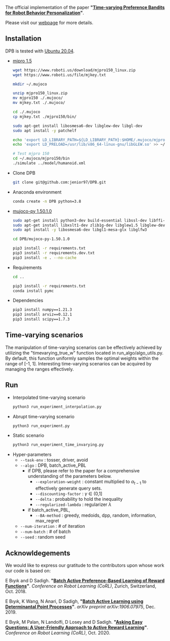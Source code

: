 The official implementation of the paper **"[Time-varying Preference Bandits for Robot Behavior Personalization]()"**.

Please visit our [webpage](https://jenior97.github.io/timevaryng_pbl/) for more details.





## Installation
DPB is tested with [Ubuntu 20.04](https://releases.ubuntu.com/focal/). 
- [mjpro 1.5](https://www.roboti.us/download.html)
	```bash
	wget https://www.roboti.us/download/mjpro150_linux.zip
	wget https://www.roboti.us/file/mjkey.txt

	mkdir ~/.mujoco

	unzip mjpro150_linux.zip
	mv mjpro150 ./.mujoco/
	mv mjkey.txt ./.mujoco/

	cd ./.mujoco
	cp mjkey.txt ./mjpro150/bin/

	sudo apt-get install libosmesa6-dev libglew-dev libgl-dev
	sudo apt install -y patchelf

	echo 'export LD_LIBRARY_PATH=${LD_LIBRARY_PATH}:$HOME/.mujoco/mjpro150/bin' >> ~/.bashrc
	echo 'export LD_PRELOAD=/usr/lib/x86_64-linux-gnu/libGLEW.so' >> ~/.bashrc

	# Test mjpro 150
	cd ~/.mujoco/mjpro150/bin
	./simulate ../model/humanoid.xml
	```
- Clone DPB
	```bash
	git clone git@github.com:jenior97/DPB.git
	```
- Anaconda environment
	```bash
	conda create -n DPB python=3.8
	```
- [mujoco-py 1.50.1.0](https://github.com/openai/mujoco-py/releases) 
	``` bash
	sudo apt-get install python3-dev build-essential libssl-dev libffi-dev libxml2-dev
	sudo apt-get install libxslt1-dev zlib1g-dev libglew1.5 libglew-dev python3-pip
	sudo apt install -y libosmesa6-dev libgl1-mesa-glx libglfw3
	
	cd DPB/mujoco-py-1.50.1.0

	pip3 install -r requirements.txt
	pip3 install -r requirements.dev.txt
	pip3 install -e . --no-cache

	```
- Requirements
	```bash
	cd ..

	pip3 install -r requirements.txt 
	conda install pymc
	```
- Dependencies
	```bash
	pip3 install numpy==1.21.3
	pip3 install arviz==0.12.1
	pip3 install scipy==1.7.3
	```


## Time-varying scenarios
The manipulation of time-varying scenarios can be effectively achieved by utilizing the "timevarying_true_w" function located in run_algo/algo_utils.py.
By default, this function uniformly samples the optimal weights within the range of [-1, 1].
Interesting time-varying scenarios can be acquired by managing the ranges effectively.

## Run
- Interpolated time-varying scenario
	```bash
	python3 run_experiment_interpolation.py 
	```
- Abrupt time-varying scenario
	```bash
	python3 run_experiment.py 
	```
- Static scenario
	```bash
	python3 run_experiment_time_invarying.py 
	```
- Hyper-parameters
	- ```--task-env``` : tosser, driver, avoid
	- ```--algo``` : DPB, batch_active_PBL
		- if DPB,
			please refer to the paper for a comprehensive understanding of the parameters below.
			- ```--exploration-weight``` : constant multiplied to $\alpha_{t-1}$ to effectively generate query sets.
			- ```--discounting-factor``` : $\gamma$ $\in$ (0,1]
			- ```--delta``` : probability to hold the inequality
			- ```--regularized-lambda``` : regularizer $\lambda$ 
		- if batch_active_PBL,
			- ```--BA-method``` : greedy, medoids, dpp, random, information, max_regret
	- ```--num-iteration``` : # of iteration
	- ```--num-batch``` : # of batch
	- ```--seed``` : random seed

## Acknowldegements
We would like to express our gratitude to the contributors upon whose work our code is based on:

E Bıyık and D Sadigh. **"[Batch Active Preference-Based Learning of Reward Functions](https://github.com/Stanford-ILIAD/batch-active-preference-based-learning)"**. *Conference on Robot Learning (CoRL)*, Zurich, Switzerland, Oct. 2018.


E Bıyık, K Wang, N Anari, D Sadigh, **"[Batch Active Learning using Determinantal Point Processes](https://github.com/Stanford-ILIAD/DPP-Batch-Active-Learning)"**. *arXiv preprint arXiv:1906.07975*, Dec. 2019.

E Bıyık, M Palan, N Landolfi, D Losey and D Sadigh. **"[Asking Easy Questions: A User-Friendly Approach to Active Reward Learning](https://github.com/Stanford-ILIAD/easy-active-learning)"**. *Conference on Robot Learning (CoRL)*,  Oct. 2020.